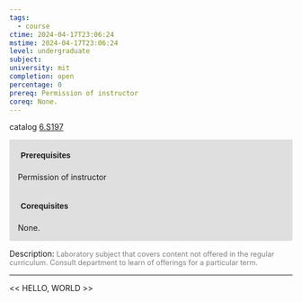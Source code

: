 ```yaml
---
tags:
  - course
ctime: 2024-04-17T23:06:24
mstime: 2024-04-17T23:06:24
level: undergraduate
subject: 
university: mit
completion: open
percentage: 0
prereq: Permission of instructor
coreq: None.
---
```


catalog [6.S197](http://student.mit.edu/catalog/m6e.html#6.S197)

<span style="display: block; padding: 15px; background-color: rgb(100, 100, 100, 0.2);"><font id="m_prereq3533_0" style="display: block; font-family: Arial, sans-serif; font-weight: bold; padding: 5px">Prerequisites</font><br><span id="prereq3533_0">Permission of instructor</span></span>
<span style="display: block; padding: 15px; background-color: rgb(100, 100, 100, 0.2);"><font id="m_coreq3533_0" style="display: block; font-family: Arial, sans-serif; font-weight: bold; padding: 5px">Corequisites</font><br><span id="coreq3533_0">None.</span></span>

<font style="">Description:</font>
<font style="color: grey; font-size: 0.8rem;">Laboratory subject that covers content not offered in the regular curriculum. Consult department to learn of offerings for a particular term.</font>



---

<< HELLO, WORLD >>
